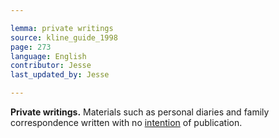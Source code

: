 ```yaml
---

lemma: private writings
source: kline_guide_1998
page: 273
language: English
contributor: Jesse
last_updated_by: Jesse

---
```

**Private writings.** Materials such as personal diaries and family correspondence written with no [intention](intentionality.html) of publication.
